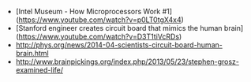 * [Intel Museum - How Microprocessors Work #1] (https://www.youtube.com/watch?v=p0LT0tgX4x4)
* [Stanford engineer creates circuit board that mimics the human brain] (https://www.youtube.com/watch?v=D3T1tiVcRDs)
* http://phys.org/news/2014-04-scientists-circuit-board-human-brain.html
* http://www.brainpickings.org/index.php/2013/05/23/stephen-grosz-examined-life/
